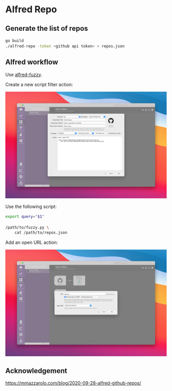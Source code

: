 # Alfred Repo

## Generate the list of repos

```bash
go build
./alfred-repo -token <github api token> > repos.json
```

## Alfred workflow

Use [alfred-fuzzy](https://github.com/deanishe/alfred-fuzzy).

Create a new script filter action:

![](script-filter.png)

Use the following script:

```bash
export query="$1"

/path/to/fuzzy.py \
	cat /path/to/repos.json
```

Add an open URL action:

![](open-url.png)

## Acknowledgement

https://mmazzarolo.com/blog/2020-09-28-alfred-github-repos/
